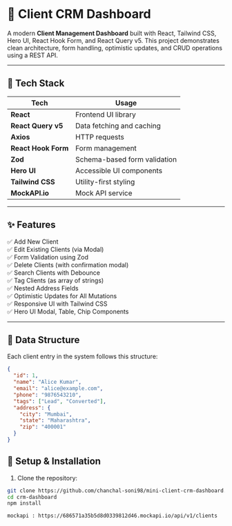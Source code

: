 # 💼 Client CRM Dashboard

A modern **Client Management Dashboard** built with React, Tailwind CSS, Hero UI, React Hook Form, and React Query v5. This project demonstrates clean architecture, form handling, optimistic updates, and CRUD operations using a REST API.

---

## 🧩 Tech Stack

| Tech                | Usage                          |
|---------------------|---------------------------------|
| **React**           | Frontend UI library             |
| **React Query v5**  | Data fetching and caching       |
| **Axios**           | HTTP requests                   |
| **React Hook Form** | Form management                 |
| **Zod**             | Schema-based form validation    |
| **Hero UI**         | Accessible UI components        |
| **Tailwind CSS**    | Utility-first styling           |
| **MockAPI.io**      | Mock API service                |

---

## ✨ Features

✅ Add New Client  
✅ Edit Existing Clients (via Modal)  
✅ Form Validation using Zod  
✅ Delete Clients (with confirmation modal)  
✅ Search Clients with Debounce  
✅ Tag Clients (as array of strings)  
✅ Nested Address Fields  
✅ Optimistic Updates for All Mutations  
✅ Responsive UI with Tailwind CSS  
✅ Hero UI Modal, Table, Chip Components  

---

## 🔄 Data Structure

Each client entry in the system follows this structure:

```json
{
  "id": 1,
  "name": "Alice Kumar",
  "email": "alice@example.com",
  "phone": "9876543210",
  "tags": ["Lead", "Converted"],
  "address": {
    "city": "Mumbai",
    "state": "Maharashtra",
    "zip": "400001"
  }
}

```
## 🔧 Setup & Installation

1. Clone the repository:

```bash
git clone https://github.com/chanchal-soni98/mini-client-crm-dashboard.git
cd crm-dashboard
npm install

mockapi : https://686571a35b5d8d0339812d46.mockapi.io/api/v1/clients

